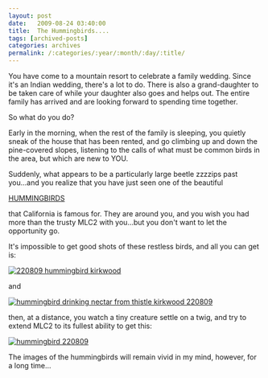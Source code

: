 ```yaml
---
layout: post
date:	2009-08-24 03:40:00
title:  The Hummingbirds....
tags: [archived-posts]
categories: archives
permalink: /:categories/:year/:month/:day/:title/
---
```

You have come to a mountain resort to celebrate a family wedding. Since it's an Indian wedding, there's a lot to do. There is also a grand-daughter to be taken care of while your daughter also goes and helps out. The entire family has arrived and are looking forward to spending time together.

So what do you do?


Early in the morning, when the rest of the family is sleeping, you quietly sneak of the house that has been rented, and go climbing up and down the pine-covered slopes, listening to the calls of what must be common birds in the area, but which are new to YOU.

Suddenly, what appears to be a particularly large beetle zzzzips past you...and you realize that you have just seen one of the beautiful

<a href="http://en.wikipedia.org/wiki/Hummingbird"> HUMMINGBIRDS </a> 

that California is famous for. They are around you, and you wish you had more than the trusty MLC2 with you...but you don't want to let the opportunity go.

It's impossible to get good shots of these restless birds, and all you can get is:


<a href="http://s562.photobucket.com/albums/ss67/pugaippadam/?action=view&current=IMG_5054.jpg" target="_blank"><img src="http://i562.photobucket.com/albums/ss67/pugaippadam/IMG_5054.jpg" border="0" alt="220809 hummingbird kirkwood"></a>


and



<a href="http://s562.photobucket.com/albums/ss67/pugaippadam/?action=view&current=IMG_5058.jpg" target="_blank"><img src="http://i562.photobucket.com/albums/ss67/pugaippadam/IMG_5058.jpg" border="0" alt="hummingbird drinking nectar from thistle kirkwood 220809"></a>

then, at a distance, you watch a tiny creature settle on a twig, and try to extend MLC2 to its fullest ability to get this:


<a href="http://s562.photobucket.com/albums/ss67/pugaippadam/?action=view&current=IMG_5097.jpg" target="_blank"><img src="http://i562.photobucket.com/albums/ss67/pugaippadam/IMG_5097.jpg" border="0" alt="hummingbird 220809"></a>


The images of the hummingbirds will remain vivid in my mind, however, for a long time...
